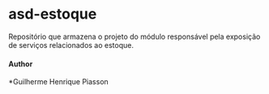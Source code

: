 # asd-estoque

Repositório que armazena o projeto do módulo responsável pela exposição de serviços relacionados ao estoque. 

#### Author

*Guilherme Henrique Piasson
